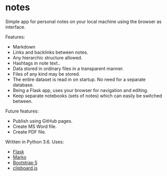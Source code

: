 # notes

Simple app for personal notes on your local machine using the browser
as interface.

Features:

- Markdown
- Links and backlinks between notes.
- Any hierarchic structure allowed.
- Hashtags in note text..
- Data stored in ordinary files in a transparent manner.
- Files of any kind may be stored.
- The entire dataset is read in on startup. No need for a separate database.
- Being a Flask app, uses your browser for navigation and editing.
- Keep separate notebooks (sets of notes) which can easily be switched between.

Future features:

- Publish using GitHub pages.
- Create MS Word file.
- Create PDF file.

Written in Python 3.6. Uses:

- [Flask](https://flask.palletsprojects.com/en/1.1.x/)
- [Marko](https://github.com/frostming/marko)
- [Bootstrap 5](https://getbootstrap.com/docs/5.0/getting-started/introduction/)
- [clipboard.js](https://clipboardjs.com/)
